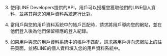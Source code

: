
3. 使用LINE Developers提供的API，用戶可以授權您獲取他們的LINE個人資料，並將其與您的用戶資料系統進行比對。

4. 當用戶與您的用戶資料系統中的帳戶匹配時，請求將用戶導向您的網站，並在他們登入後為他們保留相應的登入紀錄。

5. 如果用戶與您的用戶資料系統中的帳戶不匹配，請求將用戶導向您網站上的註冊頁面，並將LINE的個人資料填入您的用戶資料系統中。